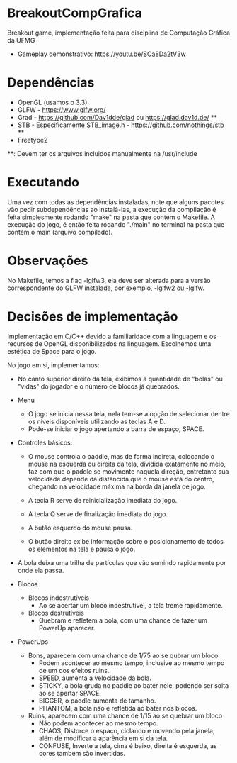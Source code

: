 # BreakoutCompGrafica
Breakout game, implementação feita para disciplina de Computação Gráfica da UFMG

- Gameplay demonstrativo: https://youtu.be/SCa8Da2tV3w

# Dependências
- OpenGL (usamos o 3.3)
- GLFW - https://www.glfw.org/
- Grad - https://github.com/Dav1dde/glad ou https://glad.dav1d.de/ **
- STB - Especificamente STB_image.h - https://github.com/nothings/stb **
- Freetype2

**: Devem ter os arquivos incluidos manualmente na /usr/include

# Executando
Uma vez com todas as dependências instaladas, note que alguns pacotes vão pedir subdependências ao instalá-las, a execução da
compilação é feita simplesmente rodando "make" na pasta que contém o Makefile. A execução do jogo, é então feita rodando 
"./main" no terminal na pasta que contém o main (arquivo compilado).

# Observações
No Makefile, temos a flag -lglfw3, ela deve ser alterada para a versão correspondente do GLFW instalada, por exemplo, -lglfw2 ou -lglfw.


# Decisões de implementação

Implementação em C/C++ devido a familiaridade com a linguagem e os recursos de OpenGL disponibilizados na linguagem.
Escolhemos uma estética de Space para o jogo.

No jogo em si, implementamos:
- No canto superior direito da tela, exibimos a quantidade de "bolas" ou "vidas" do jogador e o número de blocos já quebrados.
- Menu
  - O jogo se inicia nessa tela, nela tem-se a opção de selecionar dentre os níveis disponíveis utilizando as teclas A e D.
  - Pode-se iniciar o jogo apertando a barra de espaço, SPACE.
  
- Controles básicos:
  - O mouse controla o paddle, mas de forma indireta, colocando o mouse na esquerda ou direita da tela, dividida exatamente no meio, faz com que o paddle se movimente naquela direção, entretanto sua velocidade depende da distâncida que o mouse está do centro, chegando na velocidade máxima na borda da janela de jogo.

  - A tecla R serve de reinicialização imediata do jogo.

  - A tecla Q serve de finalização imediata do jogo.

  - A butão esquerdo do mouse pausa.

  - O butão direito exibe informação sobre o posicionamento de todos os elementos na tela e pausa o jogo.

- A bola deixa uma trilha de partículas que vão sumindo rapidamente por onde ela passa.

- Blocos
  - Blocos indestrutíveis 
    - Ao se acertar um bloco indestrutível, a tela treme rapidamente.
  - Blocos destrutíveis
    - Quebram e refletem a bola, com uma chance de fazer um PowerUp aparecer.

- PowerUps  
  - Bons, aparecem com uma chance de 1/75 ao se qubrar um bloco 
    - Podem acontecer ao mesmo tempo, inclusive ao mesmo tempo de um dos efeitos ruins.
    - SPEED, aumenta a velocidade da bola.
    - STICKY, a bola gruda no paddle ao bater nele, podendo ser solta ao se apertar SPACE.
    - BIGGER, o paddle aumenta de tamanho.
    - PHANTOM, a bola não é refletida ao bater nos blocos.
  - Ruins, aparecem com uma chance de 1/15 ao se quebrar um bloco
    - Não podem acontecer ao mesmo tempo.
    - CHAOS, Distorce o espaço, ciclando e movendo pela janela, além de modificar a aparência em si da tela. 
    - CONFUSE, Inverte a tela, cima é baixo, direita é esquerda, as cores também são invertidas.
